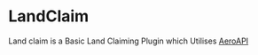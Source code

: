 # LandClaim
Land claim is a Basic Land Claiming Plugin which Utilises [AeroAPI](https://github.com/skyss0fly/AeroAPI)
